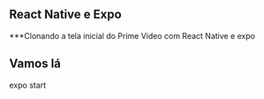 ## React Native e Expo 
***Clonando a tela inicial do Prime Video com React Native e expo 
## Vamos lá

expo start